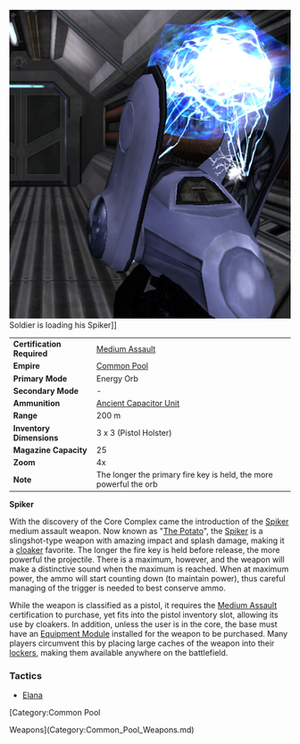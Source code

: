 ![](../images/SpikerPicture.jpg "fig:SpikerPicture.jpg") Soldier is loading his
Spiker\]\]

|                            |                                                                    |
| -------------------------- | ------------------------------------------------------------------ |
| **Certification Required** | [Medium Assault](../certifications/Medium_Assault.md)              |
| **Empire**                 | [Common Pool](../terminology/Common_Pool.md)                       |
| **Primary Mode**           | Energy Orb                                                         |
| **Secondary Mode**         | \-                                                                 |
| **Ammunition**             | [Ancient Capacitor Unit](../ammunition/Ancient_Capacitor_Unit.md)  |
| **Range**                  | 200 m                                                              |
| **Inventory Dimensions**   | 3 x 3 (Pistol Holster)                                             |
| **Magazine Capacity**      | 25                                                                 |
| **Zoom**                   | 4x                                                                 |
| **Note**                   | The longer the primary fire key is held, the more powerful the orb |

**Spiker**

With the discovery of the Core Complex came the introduction of the
[Spiker](Spiker.md) medium assault weapon. Now known as
"[The Potato](../terminology/Acronyms_and_Slang.md#P)", the [Spiker](Spiker.md)
is a slingshot-type weapon with amazing impact and splash damage, making it a
[cloaker](../items/Infiltration_Suit.md) favorite. The longer the fire key is
held before release, the more powerful the projectile. There is a maximum,
however, and the weapon will make a distinctive sound when the maximum is
reached. When at maximum power, the ammo will start counting down (to maintain
power), thus careful managing of the trigger is needed to best conserve ammo.

While the weapon is classified as a pistol, it requires the
[Medium Assault](../certifications/Medium_Assault.md) certification to purchase,
yet fits into the pistol inventory slot, allowing its use by cloakers. In
addition, unless the user is in the core, the base must have an
[Equipment Module](../items/Equipment_Module.md) installed for the weapon to be
purchased. Many players circumvent this by placing large caches of the weapon
into their [lockers](../items/Lockers.md), making them available anywhere on the
battlefield.

<H3>

Tactics

</H3>

- [Elana](../etc/Elana.md)

<!--[Category:Game Items](Category:Game_Items.md)-->
<!--[Category:Weapons](Category:Weapons.md)--> [Category:Common Pool

Weapons](Category:Common_Pool_Weapons.md)
<!--[Category:Core Combat](Category:Core_Combat.md)-->
